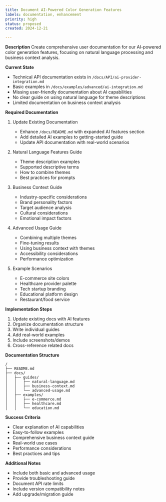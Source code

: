 ```yaml
---
title: Document AI-Powered Color Generation Features
labels: documentation, enhancement
priority: high
status: proposed
created: 2024-12-21

---
```


**Description**
Create comprehensive user documentation for our AI-powered color generation features, focusing on natural language processing and business context analysis.

**Current State**
- Technical API documentation exists in `/docs/API/ai-provider-integration.md`
- Basic examples in `/docs/examples/advanced/ai-integration.md`
- Missing user-friendly documentation about AI capabilities
- No clear guide on using natural language for theme descriptions
- Limited documentation on business context analysis

**Required Documentation**

1. Update Existing Documentation
   - Enhance `/docs/README.md` with expanded AI features section
   - Add detailed AI examples to getting-started guide
   - Update API documentation with real-world scenarios

2. Natural Language Features Guide
   - Theme description examples
   - Supported descriptive terms
   - How to combine themes
   - Best practices for prompts

3. Business Context Guide
   - Industry-specific considerations
   - Brand personality factors
   - Target audience analysis
   - Cultural considerations
   - Emotional impact factors

4. Advanced Usage Guide
   - Combining multiple themes
   - Fine-tuning results
   - Using business context with themes
   - Accessibility considerations
   - Performance optimization

5. Example Scenarios
   - E-commerce site colors
   - Healthcare provider palette
   - Tech startup branding
   - Educational platform design
   - Restaurant/food service

**Implementation Steps**
1. Update existing docs with AI features
2. Organize documentation structure
3. Write individual guides
4. Add real-world examples
5. Include screenshots/demos
6. Cross-reference related docs

**Documentation Structure**
```
/
├── README.md
├── docs/
│   ├── guides/
│   │   ├── natural-language.md
│   │   ├── business-context.md
│   │   └── advanced-usage.md
│   ├── examples/
│   │   ├── e-commerce.md
│   │   ├── healthcare.md
│   │   └── education.md
```

**Success Criteria**
- Clear explanation of AI capabilities
- Easy-to-follow examples
- Comprehensive business context guide
- Real-world use cases
- Performance considerations
- Best practices and tips

**Additional Notes**
- Include both basic and advanced usage
- Provide troubleshooting guide
- Document API rate limits
- Include version compatibility notes
- Add upgrade/migration guide

